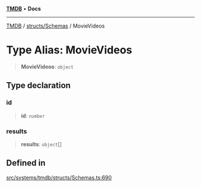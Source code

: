 [**TMDB**](../../../README.md) • **Docs**

***

[TMDB](../../../README.md) / [structs/Schemas](../README.md) / MovieVideos

# Type Alias: MovieVideos

> **MovieVideos**: `object`

## Type declaration

### id

> **id**: `number`

### results

> **results**: `object`[]

## Defined in

[src/systems/tmdb/structs/Schemas.ts:690](https://github.com/Norviah/media-hub/blob/b0accce5c447ccf1a18696f3cb0baef1f5bd16be/src/systems/tmdb/structs/Schemas.ts#L690)
